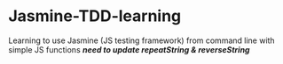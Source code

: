 # Jasmine-TDD-learning
Learning to use Jasmine (JS testing framework) from command line with simple JS functions 
***need to update repeatString & reverseString***
